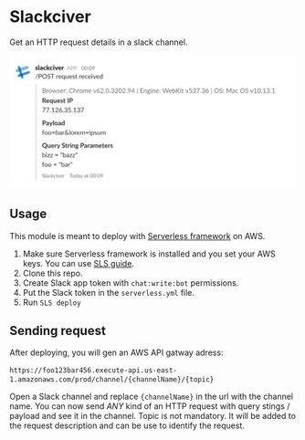 # Slackciver
Get an HTTP request details in a slack channel.

![slackciver screenshot](slackciver-screenshot.png)

## Usage
This module is meant to deploy with [Serverless framework](https://serverless.com) on AWS.

1. Make sure Serverless framework is installed and you set your AWS keys. You can use [SLS guide](https://serverless.com/framework/docs/providers/aws/guide/quick-start/).
2. Clone this repo.
3. Create Slack app token with `chat:write:bot` permissions.
4. Put the Slack token in the `serverless.yml` file.
5. Run `SLS deploy`

## Sending request
After deploying, you will gen an AWS API gatway adress:

```
https://foo123bar456.execute-api.us-east-1.amazonaws.com/prod/channel/{channelName}/{topic}
```

Open a Slack channel and replace `{channelName}` in the url with the channel name.
You can now send *ANY* kind of an HTTP request with query stings / payload and see it in the channel.
Topic is not mandatory. It will be added to the request description and can be use to identify the request.
